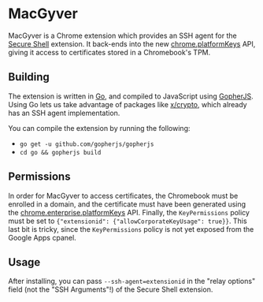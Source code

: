 # MacGyver

MacGyver is a Chrome extension which provides an SSH agent for the
[Secure Shell][] extension. It back-ends into the new
[chrome.platformKeys][] API, giving it access to certificates stored
in a Chromebook's TPM.

## Building

The extension is written in [Go][], and compiled to JavaScript using
[GopherJS][]. Using Go lets us take advantage of packages like
[x/crypto][], which already has an SSH agent implementation.

You can compile the extension by running the following:

 * `go get -u github.com/gopherjs/gopherjs`
 * `cd go && gopherjs build`

## Permissions

In order for MacGyver to access certificates, the Chromebook must be
enrolled in a domain, and the certificate must have been generated
using the [chrome.enterprise.platformKeys][] API. Finally, the
`KeyPermissions` policy must be set to `{"extensionid":
{"allowCorporateKeyUsage": true}}`. This last bit is tricky, since the
`KeyPermissions` policy is not yet exposed from the Google Apps
cpanel.

## Usage

After installing, you can pass `--ssh-agent=extensionid` in the "relay
options" field (not the "SSH Arguments"!) of the Secure Shell
extension.

[Secure Shell]: https://chrome.google.com/webstore/detail/secure-shell/pnhechapfaindjhompbnflcldabbghjo?hl=en
[chrome.platformKeys]: https://developer.chrome.com/extensions/platformKeys
[Go]: http://golang.org/
[Gopherjs]: http://www.gopherjs.org/
[x/crypto]: https://godoc.org/golang.org/x/crypto
[chrome.enterprise.platformKeys]: https://developer.chrome.com/extensions/enterprise_platformKeys
